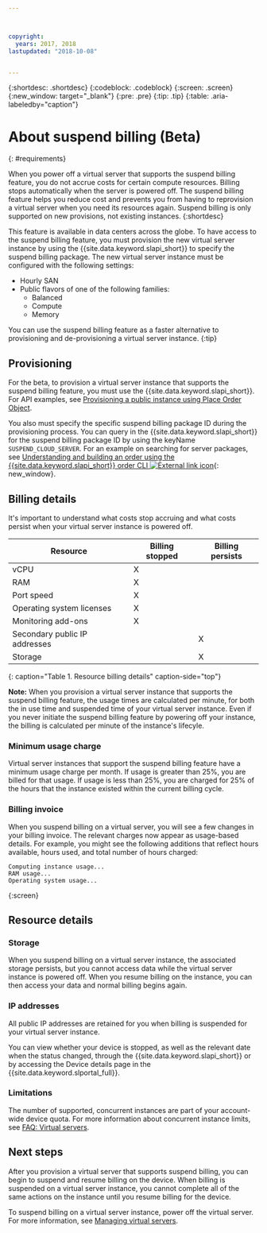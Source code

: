```yaml
---



copyright:
  years: 2017, 2018
lastupdated: "2018-10-08"


---
```


{:shortdesc: .shortdesc}
{:codeblock: .codeblock}
{:screen: .screen}
{:new_window: target="_blank"}
{:pre: .pre}
{:tip: .tip}
{:table: .aria-labeledby="caption"}

# About suspend billing (Beta)
{: #requirements}

When you power off a virtual server that supports the suspend billing feature, you do not accrue costs for certain compute resources. Billing stops automatically when the server is powered off. The suspend billing feature helps you reduce cost and prevents you from having to reprovision a virtual server when you need its resources again. Suspend billing is only supported on new provisions, not existing instances.
{:shortdesc}

This feature is available in data centers across the globe. To have access to the suspend billing feature, you must provision the new virtual server instance by using the {{site.data.keyword.slapi_short}} to specify the suspend billing package. The new virtual server instance must be configured with the following settings:

* Hourly SAN
* Public flavors of one of the following families:
  * Balanced
  * Compute
  * Memory

You can use the suspend billing feature as a faster alternative to provisioning and de-provisioning a virtual server instance.
{:tip}

## Provisioning

For the beta, to provision a virtual server instance that supports the suspend billing feature, you must use the {{site.data.keyword.slapi_short}}. For API examples, see [Provisioning a public instance using Place Order Object](../vsi/vsi_provision_api.html#provisioning-a-public-instance-using-place-order-object). 

You also must specify the specific suspend billing package ID during the provisioning process. You can query in the {{site.data.keyword.slapi_short}} for the suspend billing package ID by using the keyName `SUSPEND_CLOUD_SERVER`. For an example on searching for server packages, see [Understanding and building an order using the {{site.data.keyword.slapi_short}} order CLI ![External link icon](../icons/launch-glyph.svg "External link icon")](https://softlayer.github.io/article/understanding-ordering/){: new_window}.

## Billing details

It's important to understand what costs stop accruing and what costs persist when your virtual server instance is powered off.

| Resource                      | Billing stopped   | Billing persists |
| ----------------------------- | ----------------- | ---------------- |
| vCPU                          |          X        |                  |
| RAM                           |          X        |                  |
| Port speed                    |          X        |                  |
| Operating system licenses     |          X        |                  |
| Monitoring add-ons            |          X        |                  |
| Secondary public IP addresses |                   |         X        |
| Storage                       |                   |         X        |
{: caption="Table 1. Resource billing details" caption-side="top"}   

**Note:** When you provision a virtual server instance that supports the suspend billing feature, the usage times are calculated per minute, for both the in use time and suspended time of your virtual server instance. Even if you never initiate the suspend billing feature by powering off your instance, the billing is calculated per minute of the instance's lifecyle. 

### Minimum usage charge
Virtual server instances that support the suspend billing feature have a minimum usage charge per month. If usage is greater than 25%, you are billed for that usage. If usage is less than 25%, you are charged for 25% of the hours that the instance existed within the current billing cycle. 

### Billing invoice
When you suspend billing on a virtual server, you will see a few changes in your billing invoice. The relevant charges now appear as usage-based details. For example, you might see the following additions that reflect hours available, hours used, and total number of hours charged:

```
Computing instance usage...
RAM usage...
Operating system usage...
```
{:screen}

## Resource details

### Storage

When you suspend billing on a virtual server instance, the associated storage persists, but you cannot access data while the virtual server instance is powered off. When you resume billing on the instance, you can then access your data and normal billing begins again.

### IP addresses

All public IP addresses are retained for you when billing is suspended for your virtual server instance.

You can view whether your device is stopped, as well as the relevant date when the status changed, through the {{site.data.keyword.slapi_short}} or by accessing the Device details page in the {{site.data.keyword.slportal_full}}.

### Limitations

The number of supported, concurrent instances are part of your account-wide device quota. For more information about concurrent instance limits, see [FAQ: Virtual servers](vsi_faqs_vs.html#concurrent).

## Next steps
After you provision a virtual server that supports suspend billing, you can begin to suspend and resume billing on the device.
When billing is suspended on a virtual server instance, you cannot complete all of the same actions on the instance until you resume billing for the device.

To suspend billing on a virtual server instance, power off the virtual server. For more information, see [Managing virtual servers](vsi_managing.html).
